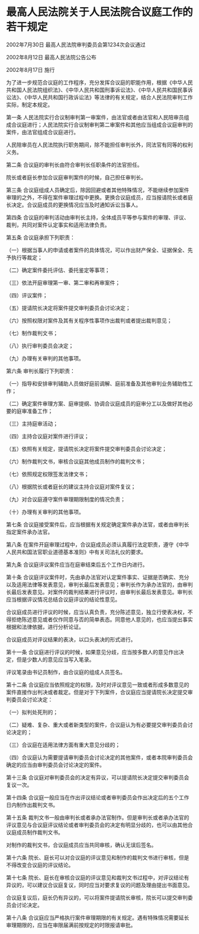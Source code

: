 # 最高人民法院关于人民法院合议庭工作的若干规定

2002年7月30日 最高人民法院审判委员会第1234次会议通过

2002年8月12日 最高人民法院公告公布

2002年8月17日 施行



为了进一步规范合议庭的工作程序，充分发挥合议庭的职能作用，根据《中华人民共和国人民法院组织法》、《中华人民共和国刑事诉讼法》、《中华人民共和国民事诉讼法》、《中华人民共和国行政诉讼法》等法律的有关规定，结合人民法院审判工作实际，制定本规定。

第一条 人民法院实行合议制审判第一审案件，由法官或者由法官和人民陪审员组成合议庭进行；人民法院实行合议制审判第二审案件和其他应当组成合议庭审判的案件，由法官组成合议庭进行。

人民陪审员在人民法院执行职务期间，除不能担任审判长外，同法官有同等的权利义务。

第二条 合议庭的审判长由符合审判长任职条件的法官担任。

院长或者庭长参加合议庭审判案件的时候，自己担任审判长。

第三条 合议庭组成人员确定后，除因回避或者其他特殊情况，不能继续参加案件审理的之外，不得在案件审理过程中更换。更换合议庭成员，应当报请院长或者庭长决定。合议庭成员的更换情况应当及时通知诉讼当事人。

第四条 合议庭的审判活动由审判长主持，全体成员平等参与案件的审理、评议、裁判，共同对案件认定事实和适用法律负责。

第五条 合议庭承担下列职责：

（一）根据当事人的申请或者案件的具体情况，可以作出财产保全、证据保全、先予执行等裁定；

（二）确定案件委托评估、委托鉴定等事项；

（三）依法开庭审理第一审、第二审和再审案件；

（四）评议案件；

（五）提请院长决定将案件提交审判委员会讨论决定；

（六）按照权限对案件及其有关程序性事项作出裁判或者提出裁判意见；

（七）制作裁判文书；

（八）执行审判委员会决定；

（九）办理有关审判的其他事项。

第六条 审判长履行下列职责：

（一）指导和安排审判辅助人员做好庭前调解、庭前准备及其他审判业务辅助性工作；

（二）确定案件审理方案、庭审提纲、协调合议庭成员的庭审分工以及做好其他必要的庭审准备工作；

（三）主持庭审活动；

（四）主持合议庭对案件进行评议；

（五）依照有关规定，提请院长决定将案件提交审判委员会讨论决定；

（六）制作裁判文书，审核合议庭其他成员制作的裁判文书；

（七）依照规定权限签发法律文书；

（八）根据院长或者庭长的建议主持合议庭对案件复议；

（九）对合议庭遵守案件审理期限制度的情况负责；

（十）办理有关审判的其他事项。

第七条 合议庭接受案件后，应当根据有关规定确定案件承办法官，或者由审判长指定案件承办法官。

第八条 在案件开庭审理过程中，合议庭成员必须认真履行法定职责，遵守《中华人民共和国法官职业道德基本准则》中有关司法礼仪的要求。

第九条 合议庭评议案件应当在庭审结束后五个工作日内进行。

第十条 合议庭评议案件时，先由承办法官对认定案件事实、证据是否确实、充分以及适用法律等发表意见，审判长最后发表意见；审判长作为承办法官的，由审判长最后发表意见。对案件的裁判结果进行评议时，由审判长最后发表意见。审判长应当根据评议情况总结合议庭评议的结论性意见。

合议庭成员进行评议的时候，应当认真负责，充分陈述意见，独立行使表决权，不得拒绝陈述意见或者仅作同意与否的简单表态。同意他人意见的，也应当提出事实根据和法律依据，进行分析论证。

合议庭成员对评议结果的表决，以口头表决的形式进行。

第十一条 合议庭进行评议的时候，如果意见分歧，应当按多数人的意见作出决定，但是少数人的意见应当写入笔录。

评议笔录由书记员制作，由合议庭的组成人员签名。

第十二条 合议庭应当依照规定的权限，及时对评议意见一致或者形成多数意见的案件直接作出判决或者裁定。但是对于下列案件，合议庭应当提请院长决定提交审判委员会讨论决定：

（一）拟判处死刑的；

（二）疑难、复杂、重大或者新类型的案件，合议庭认为有必要提交审判委员会讨论决定的；

（三）合议庭在适用法律方面有重大意见分歧的；

（四）合议庭认为需要提请审判委员会讨论决定的其他案件，或者本院审判委员会确定的应当由审判委员会讨论决定的案件。

第十三条 合议庭对审判委员会的决定有异议，可以提请院长决定提交审判委员会复议一次。

第十四条 合议庭一般应当在作出评议结论或者审判委员会作出决定后的五个工作日内制作出裁判文书。

第十五条 裁判文书一般由审判长或者承办法官制作。但是审判长或者承办法官的评议意见与合议庭评议结论或者审判委员会的决定有明显分歧的，也可以由其他合议庭成员制作裁判文书。

对制作的裁判文书，合议庭成员应当共同审核，确认无误后签名。

第十六条 院长、庭长可以对合议庭的评议意见和制作的裁判文书进行审核，但是不得改变合议庭的评议结论。

第十七条 院长、庭长在审核合议庭的评议意见和裁判文书过程中，对评议结论有异议的，可以建议合议庭复议，同时应当对要求复议的问题及理由提出书面意见。

合议庭复议后，庭长仍有异议的，可以将案件提请院长审核，院长可以提交审判委员会讨论决定。

第十八条 合议庭应当严格执行案件审理期限的有关规定。遇有特殊情况需要延长审理期限的，应当在审限届满前按规定的时限报请审批。